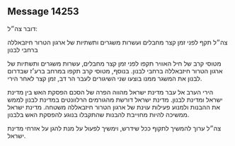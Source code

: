 ## Message 14253

דובר צה״ל:

צה״ל תקף לפני זמן קצר מחבלים ועשרות משגרים ותשתיות של ארגון הטרור חיזבאללה ברחבי לבנון

מטוסי קרב של חיל האוויר תקפו לפני זמן קצר מחבלים, עשרות משגרים ותשתיות של ארגון הטרור חיזבאללה ברחבי לבנון. בנוסף, מטוסי קרב תקפו במרחב ברע׳ז שבדרום לבנון את המשגר ממנו בוצעו שני השיגורים לעבר הר דב, זמן קצר לאחר הירי.

הירי הערב אל עבר מדינת ישראל מהווה הפרה של הסכם הפסקת האש בין מדינת ישראל ומדינת לבנון. מדינת ישראל דורשת מהגורמים הרלוונטים במדינת לבנון לממש את ההבנות ולמנוע פעילות עוינת של ארגון הטרור חיזבאללה משטחה. מדינת ישראל ממשיכה להיות מחוייבת להבנות שהתקבלו בנוגע להפסקת האש בלבנון.

צה״ל ערוך להמשיך לתקוף ככל שידרש, וימשיך לפעול על מנת להגן על אזרחי מדינת ישראל.

